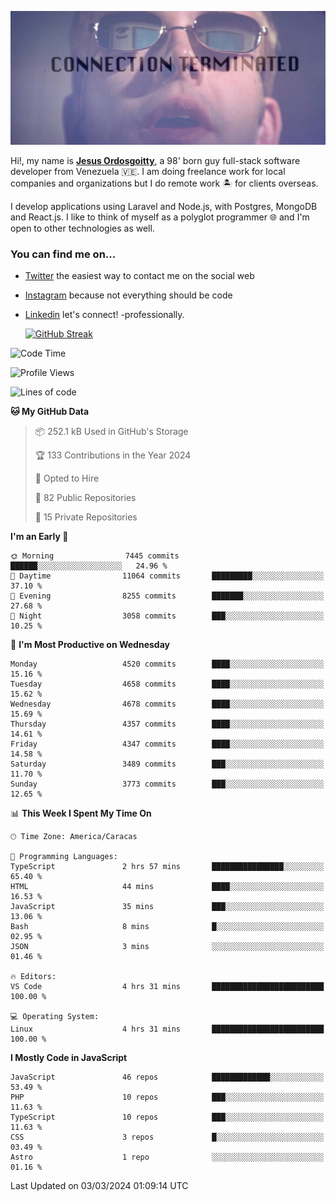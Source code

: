 ![hackers movie reference](./disconnected.jpg)

Hi!, my name is [**Jesus Ordosgoitty**](https://jodaz.dev), a 98' born guy full-stack software developer from Venezuela 🇻🇪. I am doing freelance work for local companies and organizations but I do remote work 🏝️ for clients overseas. 

I develop applications using Laravel and Node.js, with Postgres, MongoDB and React.js. I like to think of myself as a polyglot programmer 🌐 and I'm open to other technologies as well.

### You can find me on...

- [Twitter](https://twitter.com/jodaz_) the easiest way to contact me on the social web
- [Instagram](https://instagram.com/jodaz_) because not everything should be code
- [Linkedin](https://linkedin.com/in/jodaz) let's connect! -professionally.


    [![GitHub Streak](https://streak-stats.demolab.com?user=jodaz&theme=tokyonight)](https://git.io/streak-stats)

<!--START_SECTION:waka-->
![Code Time](http://img.shields.io/badge/Code%20Time-4%2C646%20hrs%2019%20mins-blue)

![Profile Views](http://img.shields.io/badge/Profile%20Views-0-blue)

![Lines of code](https://img.shields.io/badge/From%20Hello%20World%20I%27ve%20Written-83.3%20million%20lines%20of%20code-blue)

**🐱 My GitHub Data** 

> 📦 252.1 kB Used in GitHub's Storage 
 > 
> 🏆 133 Contributions in the Year 2024
 > 
> 💼 Opted to Hire
 > 
> 📜 82 Public Repositories 
 > 
> 🔑 15 Private Repositories 
 > 
**I'm an Early 🐤** 

```text
🌞 Morning                7445 commits        ██████░░░░░░░░░░░░░░░░░░░   24.96 % 
🌆 Daytime                11064 commits       █████████░░░░░░░░░░░░░░░░   37.10 % 
🌃 Evening                8255 commits        ███████░░░░░░░░░░░░░░░░░░   27.68 % 
🌙 Night                  3058 commits        ███░░░░░░░░░░░░░░░░░░░░░░   10.25 % 
```
📅 **I'm Most Productive on Wednesday** 

```text
Monday                   4520 commits        ████░░░░░░░░░░░░░░░░░░░░░   15.16 % 
Tuesday                  4658 commits        ████░░░░░░░░░░░░░░░░░░░░░   15.62 % 
Wednesday                4678 commits        ████░░░░░░░░░░░░░░░░░░░░░   15.69 % 
Thursday                 4357 commits        ████░░░░░░░░░░░░░░░░░░░░░   14.61 % 
Friday                   4347 commits        ████░░░░░░░░░░░░░░░░░░░░░   14.58 % 
Saturday                 3489 commits        ███░░░░░░░░░░░░░░░░░░░░░░   11.70 % 
Sunday                   3773 commits        ███░░░░░░░░░░░░░░░░░░░░░░   12.65 % 
```


📊 **This Week I Spent My Time On** 

```text
🕑︎ Time Zone: America/Caracas

💬 Programming Languages: 
TypeScript               2 hrs 57 mins       ████████████████░░░░░░░░░   65.40 % 
HTML                     44 mins             ████░░░░░░░░░░░░░░░░░░░░░   16.53 % 
JavaScript               35 mins             ███░░░░░░░░░░░░░░░░░░░░░░   13.06 % 
Bash                     8 mins              █░░░░░░░░░░░░░░░░░░░░░░░░   02.95 % 
JSON                     3 mins              ░░░░░░░░░░░░░░░░░░░░░░░░░   01.46 % 

🔥 Editors: 
VS Code                  4 hrs 31 mins       █████████████████████████   100.00 % 

💻 Operating System: 
Linux                    4 hrs 31 mins       █████████████████████████   100.00 % 
```

**I Mostly Code in JavaScript** 

```text
JavaScript               46 repos            █████████████░░░░░░░░░░░░   53.49 % 
PHP                      10 repos            ███░░░░░░░░░░░░░░░░░░░░░░   11.63 % 
TypeScript               10 repos            ███░░░░░░░░░░░░░░░░░░░░░░   11.63 % 
CSS                      3 repos             █░░░░░░░░░░░░░░░░░░░░░░░░   03.49 % 
Astro                    1 repo              ░░░░░░░░░░░░░░░░░░░░░░░░░   01.16 % 
```




 Last Updated on 03/03/2024 01:09:14 UTC
<!--END_SECTION:waka-->
